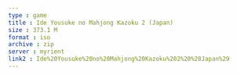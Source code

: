 ```yaml
---
type : game
title : Ide Yousuke no Mahjong Kazoku 2 (Japan)
size : 373.1 M
format : iso
archive : zip
server : myrient
link2 : Ide%20Yousuke%20no%20Mahjong%20Kazoku%202%20%28Japan%29
---
```

